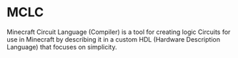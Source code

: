 # MCLC
Minecraft Circuit Language (Compiler) is a tool for creating logic Circuits for use in Minecraft
by describing it in a custom HDL (Hardware Description Language) that focuses on simplicity.
